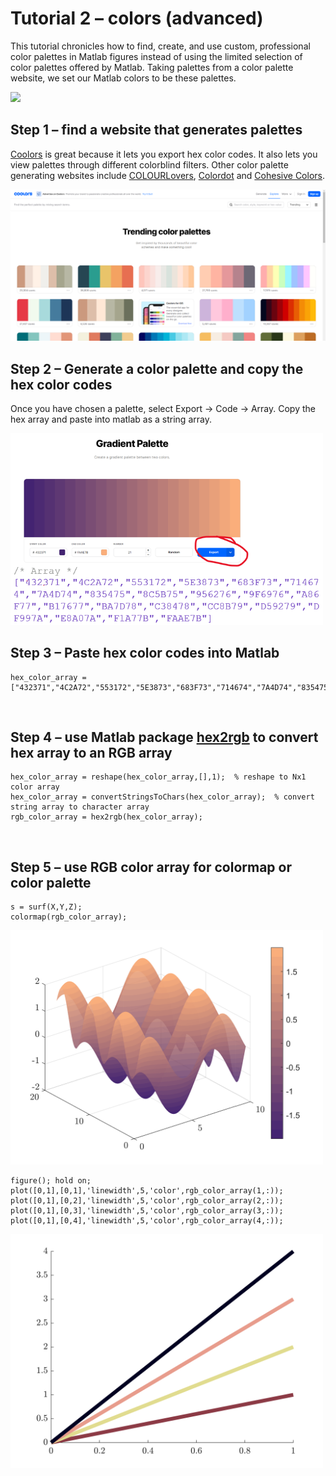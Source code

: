 # Tutorial 2 &ndash; colors (advanced)

This tutorial chronicles how to find, create, and use custom, professional color palettes in Matlab figures instead of using the limited selection of color palettes offered by Matlab. Taking palettes from a color palette website, we set our Matlab colors to be these palettes.


<img src=figures/colors.png width="500">

<br/>

## Step 1 &ndash; find a website that generates palettes

[Coolors](https://coolors.co/) is great because it lets you export hex color codes. It also lets you view palettes through different colorblind filters.  Other color palette generating websites include [COLOURLovers](https://www.colourlovers.com/palettes), [Colordot](https://color.hailpixel.com/) and [Cohesive Colors](https://javier.xyz/cohesive-colors/).

<img src=figures/Screenshot_coolors_website.png width="600">


<br/>

## Step 2 &ndash; Generate a color palette and copy the hex color codes

Once you have chosen a palette, select Export -> Code ->  Array. Copy the hex array and paste into matlab as a string array.

<img src=figures/gradient_array_export.png width="500">

<br/>

## Step 3 &ndash; Paste hex color codes into Matlab

    hex_color_array =["432371","4C2A72","553172","5E3873","683F73","714674","7A4D74","835475","8C5B75","956276","9F6976","A86F77","B17677","BA7D78","C38478","CC8B79","D59279","DF997A","E8A07A","F1A77B","FAAE7B"];

<br/>

## Step 4 &ndash; use Matlab package [hex2rgb](https://www.mathworks.com/matlabcentral/fileexchange/46289-rgb2hex-and-hex2rgb) to convert hex array to an RGB array
  
    hex_color_array = reshape(hex_color_array,[],1);  % reshape to Nx1 color array
    hex_color_array = convertStringsToChars(hex_color_array);  % convert string array to character array
    rgb_color_array = hex2rgb(hex_color_array);

<br/>

## Step 5 &ndash; use RGB color array for colormap or color palette

    s = surf(X,Y,Z);
    colormap(rgb_color_array); 
    
<img src=figures/color_fig2.png width="500">

    figure(); hold on;
    plot([0,1],[0,1],'linewidth',5,'color',rgb_color_array(1,:));
    plot([0,1],[0,2],'linewidth',5,'color',rgb_color_array(2,:));
    plot([0,1],[0,3],'linewidth',5,'color',rgb_color_array(3,:));
    plot([0,1],[0,4],'linewidth',5,'color',rgb_color_array(4,:));
    
<img src=figures/color_fig1.png width="500">


